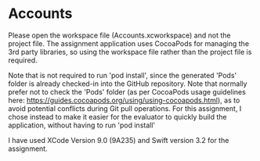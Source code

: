 # Accounts


Please open the workspace file (Accounts.xcworkspace) and not the project file. The assignment application uses CocoaPods for managing the 3rd party libraries, so using the workspace file rather than the project file is required.

Note that is not required to run 'pod install', since the generated 'Pods' folder is already checked-in into the GitHub repository. Note that normally prefer not to check the 'Pods' folder (as per CocoaPods usage guidelines here: https://guides.cocoapods.org/using/using-cocoapods.html), as to avoid potential conflicts during Git pull operations. For this assignment, I chose instead to make it easier for the evaluator to quickly build the application, without having to run 'pod install'

I have used XCode Version 9.0 (9A235) and Swift version 3.2 for the assignment.
